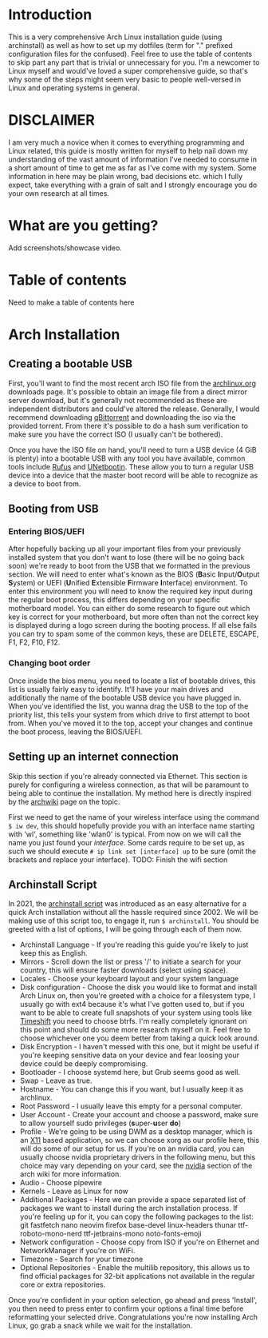 # Introduction
This is a very comprehensive Arch Linux installation guide (using archinstall) as well as how to set up my dotfiles (term for "." prefixed configuration files for the confused). Feel free to use the table of contents to skip part any part that is trivial or unnecessary for you. I'm a newcomer to Linux myself and would've loved a super comprehensive guide, so that's why some of the steps might seem very basic to people well-versed in Linux and operating systems in general.

# DISCLAIMER
I am very much a novice when it comes to everything programming and Linux related, this guide is mostly written for myself to help nail down my understanding of the vast amount of information I've needed to consume in a short amount of time to get me as far as I've come with my system. Some information in here may be plain wrong, bad decisions etc. which I fully expect, take everything with a grain of salt and I strongly encourage you do your own research at all times.

# What are you getting?
Add screenshots/showcase video.

# Table of contents
Need to make a table of contents here

# Arch Installation
## Creating a bootable USB
First, you'll want to find the most recent arch ISO file from the [archlinux.org](https://archlinux.org/download/) downloads page. It's possible to obtain an image file from a direct mirror server download, but it's generally not recommended as these are independent distributors and could've altered the release. Generally, I would recommend downloading [qBittorrent](https://www.qbittorrent.org/) and downloading the iso via the provided torrent. From there it's possible to do a hash sum verification to make sure you have the correct ISO (I usually can't be bothered).

Once you have the ISO file on hand, you'll need to turn a USB device (4 GiB is plenty) into a bootable USB with any tool you have available, common tools include [Rufus](https://rufus.ie/en/) and [UNetbootin](https://unetbootin.github.io/). These allow you to turn a regular USB device into a device that the master boot record will be able to recognize as a device to boot from. 

## Booting from USB
### Entering BIOS/UEFI
After hopefully backing up all your important files from your previously installed system that you don't want to lose (there will be no going back soon) we're ready to boot from the USB that we formatted in the previous section. We will need to enter what's known as the BIOS (**B**asic **I**nput/**O**utput **S**ystem) or UEFI (**U**nified **E**xtensible **F**irmware **I**nterface) environment. To enter this environment you will need to know the required key input during the regular boot process, this differs depending on your specific motherboard model. You can either do some research to figure out which key is correct for your motherboard, but more often than not the correct key is displayed during a logo screen during the booting process. If all else fails you can try to spam some of the common keys, these are DELETE, ESCAPE, F1, F2, F10, F12. 

### Changing boot order
Once inside the bios menu, you need to locate a list of bootable drives, this list is usually fairly easy to identify. It'll have your main drives and additionally the name of the bootable USB device you have plugged in. When you've identified the list, you wanna drag the USB to the top of the priority list, this tells your system from which drive to first attempt to boot from. When you've moved it to the top, accept your changes and continue the boot process, leaving the BIOS/UEFI.

## Setting up an internet connection
Skip this section if you're already connected via Ethernet. This section is purely for configuring a wireless connection, as that will be paramount to being able to continue the installation. My method here is directly inspired by the [archwiki](https://wiki.archlinux.org/title/Network_configuration/Wireless#iw) page on the topic.

First we need to get the name of your wireless interface using the command `$ iw dev`, this should hopefully provide you with an interface name starting with 'wl', something like 'wlan0' is typical. From now on we will call the name you just found your *interface*. Some cards require to be set up, as such we should execute `# ip link set [interface] up` to be sure (omit the brackets and replace your interface). 
TODO: Finish the wifi section

## Archinstall Script
In 2021, the [archinstall script](https://wiki.archlinux.org/title/archinstall) was introduced as an easy alternative for a quick Arch installation without all the hassle required since 2002. We will be making use of this script too, to engage it, run `$ archinstall`. You should be greeted with a list of options, I will be going through each of them now.
* Archinstall Language - If you're reading this guide you're likely to just keep this as English.
* Mirrors - Scroll down the list or press '/' to initiate a search for your country, this will ensure faster downloads (select using space).
* Locales - Choose your keyboard layout and your system language
* Disk configuration - Choose the disk you would like to format and install Arch Linux on, then you're greeted with a choice for a filesystem type, I usually go with ext4 because it's what I've gotten used to, but if you want to be able to create full snapshots of your system using tools like [Timeshift](https://teejeetech.com/timeshift/) you need to choose btrfs. I'm really completely ignorant on this point and should do some more research myself on it. Feel free to choose whichever one you deem better from taking a quick look around.
* Disk Encryption - I haven't messed with this one, but it might be useful if you're keeping sensitive data on your device and fear loosing your device could be deeply compromising.
* Bootloader - I choose systemd here, but Grub seems good as well.
* Swap - Leave as true.
* Hostname - You can change this if you want, but I usually keep it as archlinux.
* Root Password - I usually leave this empty for a personal computer.
* User Account - Create your account and choose a password, make sure to allow yourself sudo privileges (**s**uper-**u**ser **do**)
* Profile - We're going to be using DWM as a desktop manager, which is an [X11](https://en.wikipedia.org/wiki/X_Window_System) based application, so we can choose xorg as our profile here, this will do some of our setup for us. If you're on an nvidia card, you can usually choose nvidia proprietary drivers in the following menu, but this choice may vary depending on your card, see the [nvidia](https://wiki.archlinux.org/title/NVIDIA) section of the arch wiki for more information.
* Audio - Choose pipewire
* Kernels - Leave as Linux for now
* Additional Packages - Here we can provide a space separated list of packages we want to install during the arch installation process. If you're feeling up for it, you can copy the following packages to the list: git fastfetch nano neovim firefox base-devel linux-headers thunar ttf-roboto-mono-nerd ttf-jetbrains-mono noto-fonts-emoji
* Network configuration - Choose copy from ISO if you're on Ethernet and NetworkManager if you're on WiFi.
* Timezone - Search for your timezone
* Optional Repositories - Enable the multilib repository, this allows us to find official packages for 32-bit applications not available in the regular core or extra repositories.

Once you're confident in your option selection, go ahead and press 'Install', you then need to press enter to confirm your options a final time before reformatting your selected drive. Congratulations you're now installing Arch Linux, go grab a snack while we wait for the installation.
